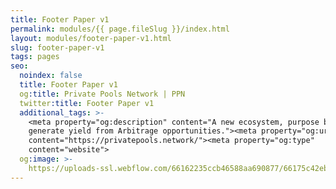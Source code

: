 ```yaml
---
title: Footer Paper v1
permalink: modules/{{ page.fileSlug }}/index.html
layout: modules/footer-paper-v1.html
slug: footer-paper-v1
tags: pages
seo:
  noindex: false
  title: Footer Paper v1
  og:title: Private Pools Network | PPN
  twitter:title: Footer Paper v1
  additional_tags: >-
    <meta property="og:description" content="A new ecosystem, purpose built to
    generate yield from Arbitrage opportunities."><meta property="og:url"
    content="https://privatepools.network/"><meta property="og:type"
    content="website">
  og:image: >-
    https://uploads-ssl.webflow.com/66162235ccb46588aa690877/66175c42ebc0ce580e5b9283_opengraph.jpg
---
```



